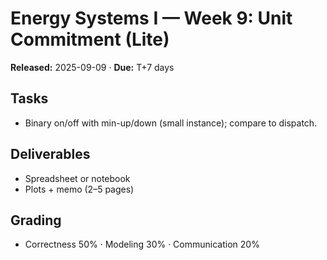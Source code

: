# Energy Systems I — Week 9: Unit Commitment (Lite)
**Released:** 2025-09-09 · **Due:** T+7 days

## Tasks
- Binary on/off with min-up/down (small instance); compare to dispatch.

## Deliverables
- Spreadsheet or notebook
- Plots + memo (2–5 pages)

## Grading
- Correctness 50% · Modeling 30% · Communication 20%
